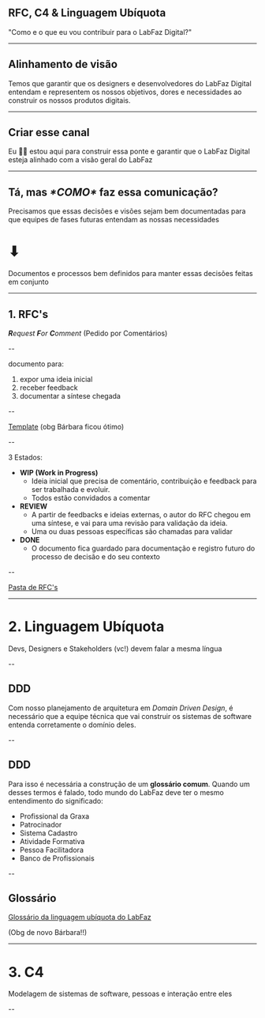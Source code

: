 ## RFC, C4 & Linguagem Ubíquota
"Como e o que eu vou contribuir para o LabFaz Digital?"

---

## Alinhamento de visão
Temos que garantir que os designers e desenvolvedores do LabFaz Digital entendam e representem os nossos objetivos, dores e necessidades ao construir os nossos produtos digitais.

---

## Criar esse canal

Eu 🙋‍♀ estou aqui para construir essa ponte e garantir que o LabFaz Digital esteja alinhado com a visão geral do LabFaz

---

## Tá, mas *\*COMO\** faz essa comunicação?

Precisamos que essas decisões e visões sejam bem documentadas para que equipes de fases futuras entendam as nossas necessidades

# ⬇

Documentos e processos bem definidos para manter essas decisões feitas em conjunto

---
## 1. RFC's
_**R**equest **F**or **C**omment_ (Pedido por Comentários)

--

documento para:
1. expor uma ideia inicial
2. receber feedback
3. documentar a síntese chegada

--

[Template](https://docs.google.com/document/d/1f3wKR6-f8O2vx-BMIHVoIhSLJ-0r_3x1/edit?usp=drive_link&ouid=102436749873471323518&rtpof=true&sd=true) (obg Bárbara ficou ótimo)

--

3 Estados:
- **WIP (Work in Progress)**
	- Ideia inicial que precisa de comentário, contribuição e feedback para ser trabalhada e evoluir.
	- Todos estão convidados a comentar
- **REVIEW**
	- A partir de feedbacks e ideias externas, o autor do RFC chegou em uma síntese, e vai para uma revisão para validação da ideia.
	- Uma ou duas pessoas específicas são chamadas para validar
- **DONE**
	- O documento fica guardado para documentação e registro futuro do processo de decisão e do seu contexto

--

[Pasta de RFC's](https://drive.google.com/drive/folders/1Hav2oUJcsAlGeNbsShCs5oL5iAauNUOV?usp=sharing)

---

# 2. Linguagem Ubíquota
Devs, Designers e Stakeholders (vc!) devem falar a mesma língua

--

## DDD
Com nosso planejamento de arquitetura em *Domain Driven Design*, é necessário que a equipe técnica que vai construir os sistemas de software entenda corretamente o domínio deles.

--

## DDD
Para isso é necessária a construção de um **glossário comum**. Quando um desses termos é falado, todo mundo do LabFaz deve ter o mesmo entendimento do significado:

- Profissional da Graxa
- Patrocinador
- Sistema Cadastro
- Atividade Formativa
- Pessoa Facilitadora
- Banco de Profissionais

--

## Glossário

[Glossário da linguagem ubíquota do LabFaz](https://docs.google.com/document/d/1EbOszr-tagAeGyjD5ISWXKw6R04umnZc/edit?usp=drive_link&ouid=102436749873471323518&rtpof=true&sd=true)

(Obg de novo Bárbara!!)

---
# 3. C4
Modelagem de sistemas de software, pessoas e interação entre eles

--

